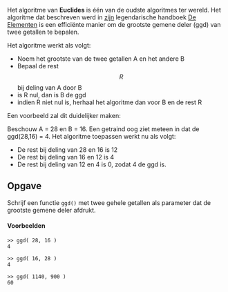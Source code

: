 Het algoritme van **Euclides** is één van de oudste algoritmes ter wereld. Het algoritme dat beschreven werd in <a href='https://nl.wikipedia.org/wiki/Euclides_van_Alexandri%C3%AB' target='_blanc'>zijn</a> legendarische handboek <a href='https://nl.wikipedia.org/wiki/Elementen_(Euclides)' target='_blanc'>De Elementen</a> is een efficiënte manier om de grootste gemene deler (ggd) van twee getallen te bepalen.

Het algoritme werkt als volgt:

- Noem het grootste van de twee getallen A en het andere B
- Bepaal de rest $$R$$ bij deling van A door B
- is R nul, dan is B de ggd
- indien R niet nul is, herhaal het algoritme dan voor B en de rest R

Een voorbeeld zal dit duidelijker maken:

Beschouw A = 28 en B = 16. Een getraind oog ziet meteen in dat de ggd(28,16) = 4. Het algoritme toepassen werkt nu als volgt:

- De rest bij deling van 28 en 16 is 12
- De rest bij deling van 16 en 12 is 4
- De rest bij deling van 12 en 4 is 0, zodat 4 de ggd is.

## Opgave

Schrijf een functie `ggd()` met twee gehele getallen als parameter dat de grootste gemene deler afdrukt.

#### Voorbeelden
```
>> ggd( 28, 16 )
4
```
```
>> ggd( 16, 28 )
4
```
```
>> ggd( 1140, 900 )
60
```